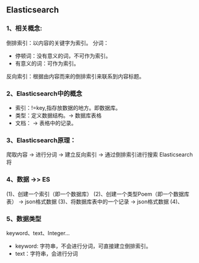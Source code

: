 ## Elasticsearch
### 1、相关概念:
倒排索引：以内容的关键字为索引。
分词：
- 停顿词：没有意义的词，不可作为索引。
- 有意义的词：可作为索引。

反向索引：根据由内容而来的倒排索引来联系到内容标题。
### 2、Elasticsearch中的概念
- 索引：!=key,指存放数据的地方。即数据库。
- 类型：定义数据结构。-> 数据库表格
- 文档： -> 表格中的记录。

### 3、Elasticsearch原理：
爬取内容 -> 进行分词 -> 建立反向索引 -> 通过倒排索引进行搜索
Elasticsearch将

### 4、数据 ->> ES
(1)、创建一个索引（即一个数据库）
(2)、创建一个类型Poem（即一个数据库表） -> json格式数据
(3)、将数据库表中的一个记录 -> json格式数据
(4)、

### 5、数据类型
keyword、text、Integer...
- keyword: 字符串，不会进行分词，可直接建立倒排索引。
- text：字符串，会进行分词

